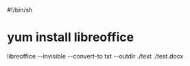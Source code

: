 #!/bin/sh

# yum install libreoffice

libreoffice --invisible --convert-to txt --outdir ./text ./test.docx
